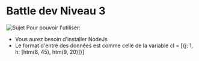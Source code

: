 # Battle dev Niveau 3
![Sujet](https://demo.isograd.com/runtest/QuestionDisplayer)
Pour pouvoir l'utiliser:
- Vous aurez besoin d'installer NodeJs
- Le format d'entré des données est comme celle de la variable cI = [{j: 1, h: [htm(8, 45), htm(9, 20)]}]
